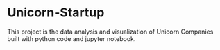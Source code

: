 # Unicorn-Startup
This project is the data analysis and visualization of Unicorn Companies built with python code and jupyter notebook. 

